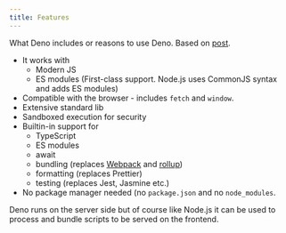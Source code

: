 ```yaml
---
title: Features
---
```


What Deno includes or reasons to use Deno. Based on [post](https://dev.to/mbilgil/what-is-deno-41p3).

- It works with
    - Modern JS
    - ES modules (First-class support. Node.js uses CommonJS syntax and adds ES modules)
- Compatible with the browser - includes `fetch` and `window`.
- Extensive standard lib
- Sandboxed execution for security
- Builtin-in support for
    - TypeScript
    - ES modules
    - await
    - bundling (replaces [Webpack](https://webpack.js.org) and [rollup](https://rollupjs.org/guide/en/))
    - formatting (replaces Prettier)
    - testing (replaces Jest, Jasmine etc.)
- No package manager needed (no `package.json` and no `node_modules`.

Deno runs on the server side but of course like Node.js it can be used to process and bundle scripts to be served on the frontend.
